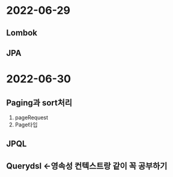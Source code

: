 # 2022-06-29
## Lombok

## JPA
###


# 2022-06-30
## Paging과 sort처리
1. pageRequest
2. Page<T>타입

## JPQL
## Querydsl <-영속성 컨텍스트랑 같이 꼭 공부하기
